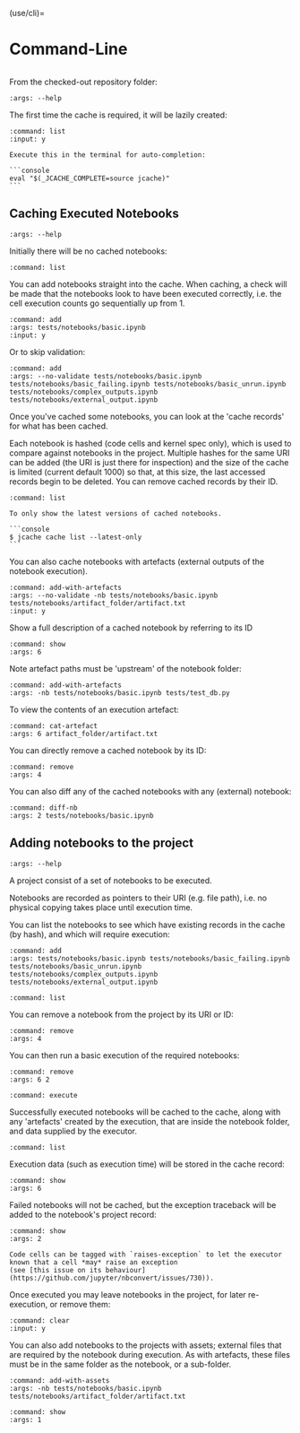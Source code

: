 (use/cli)=

# Command-Line

```{jcache-clear}
```

From the checked-out repository folder:

```{jcache-cli} jupyter_cache.cli.commands.cmd_main:jcache
:args: --help
```

The first time the cache is required, it will be lazily created:

```{jcache-cli} jupyter_cache.cli.commands.cmd_project:cmnd_project
:command: list
:input: y
```

````{tip}
Execute this in the terminal for auto-completion:

```console
eval "$(_JCACHE_COMPLETE=source jcache)"
```
````

## Caching Executed Notebooks

```{jcache-cli} jupyter_cache.cli.commands.cmd_cache:cmnd_cache
:args: --help
```

Initially there will be no cached notebooks:

```{jcache-cli} jupyter_cache.cli.commands.cmd_cache:cmnd_cache
:command: list
```

You can add notebooks straight into the cache.
When caching, a check will be made that the notebooks look to have been executed
correctly, i.e. the cell execution counts go sequentially up from 1.

```{jcache-cli} jupyter_cache.cli.commands.cmd_cache:cmnd_cache
:command: add
:args: tests/notebooks/basic.ipynb
:input: y
```

Or to skip validation:

```{jcache-cli} jupyter_cache.cli.commands.cmd_cache:cmnd_cache
:command: add
:args: --no-validate tests/notebooks/basic.ipynb tests/notebooks/basic_failing.ipynb tests/notebooks/basic_unrun.ipynb tests/notebooks/complex_outputs.ipynb tests/notebooks/external_output.ipynb
```

Once you've cached some notebooks, you can look at the 'cache records'
for what has been cached.

Each notebook is hashed (code cells and kernel spec only),
which is used to compare against notebooks in the project.
Multiple hashes for the same URI can be added
(the URI is just there for inspection) and the size of the cache is limited
(current default 1000) so that, at this size,
the last accessed records begin to be deleted.
You can remove cached records by their ID.

```{jcache-cli} jupyter_cache.cli.commands.cmd_cache:cmnd_cache
:command: list
```

````{tip}
To only show the latest versions of cached notebooks.

```console
$ jcache cache list --latest-only
```
````

You can also cache notebooks with artefacts
(external outputs of the notebook execution).

```{jcache-cli} jupyter_cache.cli.commands.cmd_cache:cmnd_cache
:command: add-with-artefacts
:args: --no-validate -nb tests/notebooks/basic.ipynb tests/notebooks/artifact_folder/artifact.txt
:input: y
```

Show a full description of a cached notebook by referring to its ID

```{jcache-cli} jupyter_cache.cli.commands.cmd_cache:cmnd_cache
:command: show
:args: 6
```

Note artefact paths must be 'upstream' of the notebook folder:

```{jcache-cli} jupyter_cache.cli.commands.cmd_cache:cmnd_cache
:command: add-with-artefacts
:args: -nb tests/notebooks/basic.ipynb tests/test_db.py
```

To view the contents of an execution artefact:

```{jcache-cli} jupyter_cache.cli.commands.cmd_cache:cmnd_cache
:command: cat-artefact
:args: 6 artifact_folder/artifact.txt
```

You can directly remove a cached notebook by its ID:

```{jcache-cli} jupyter_cache.cli.commands.cmd_cache:cmnd_cache
:command: remove
:args: 4
```

You can also diff any of the cached notebooks with any (external) notebook:

```{jcache-cli} jupyter_cache.cli.commands.cmd_cache:cmnd_cache
:command: diff-nb
:args: 2 tests/notebooks/basic.ipynb
```

## Adding notebooks to the project

```{jcache-cli} jupyter_cache.cli.commands.cmd_project:cmnd_project
:args: --help
```

A project consist of a set of notebooks to be executed.

Notebooks are recorded as pointers to their URI (e.g. file path),
i.e. no physical copying takes place until execution time.

You can list the notebooks to see which have existing records in the cache (by hash),
and which will require execution:

```{jcache-cli} jupyter_cache.cli.commands.cmd_project:cmnd_project
:command: add
:args: tests/notebooks/basic.ipynb tests/notebooks/basic_failing.ipynb tests/notebooks/basic_unrun.ipynb tests/notebooks/complex_outputs.ipynb tests/notebooks/external_output.ipynb
```

```{jcache-cli} jupyter_cache.cli.commands.cmd_project:cmnd_project
:command: list
```

You can remove a notebook from the project by its URI or ID:

```{jcache-cli} jupyter_cache.cli.commands.cmd_project:cmnd_project
:command: remove
:args: 4
```

You can then run a basic execution of the required notebooks:

```{jcache-cli} jupyter_cache.cli.commands.cmd_cache:cmnd_cache
:command: remove
:args: 6 2
```

```{jcache-cli} jupyter_cache.cli.commands.cmd_main:jcache
:command: execute
```

Successfully executed notebooks will be cached to the cache,
along with any 'artefacts' created by the execution,
that are inside the notebook folder, and data supplied by the executor.

```{jcache-cli} jupyter_cache.cli.commands.cmd_project:cmnd_project
:command: list
```

Execution data (such as execution time) will be stored in the cache record:

```{jcache-cli} jupyter_cache.cli.commands.cmd_cache:cmnd_cache
:command: show
:args: 6
```

Failed notebooks will not be cached, but the exception traceback will be added to the notebook's project record:

```{jcache-cli} jupyter_cache.cli.commands.cmd_project:cmnd_project
:command: show
:args: 2
```

```{tip}
Code cells can be tagged with `raises-exception` to let the executor known that a cell *may* raise an exception
(see [this issue on its behaviour](https://github.com/jupyter/nbconvert/issues/730)).
```

Once executed you may leave notebooks in the project, for later re-execution, or remove them:

```{jcache-cli} jupyter_cache.cli.commands.cmd_project:cmnd_project
:command: clear
:input: y
```

You can also add notebooks to the projects with assets;
external files that are required by the notebook during execution.
As with artefacts, these files must be in the same folder as the notebook,
or a sub-folder.

```{jcache-cli} jupyter_cache.cli.commands.cmd_project:cmnd_project
:command: add-with-assets
:args: -nb tests/notebooks/basic.ipynb tests/notebooks/artifact_folder/artifact.txt
```

```{jcache-cli} jupyter_cache.cli.commands.cmd_project:cmnd_project
:command: show
:args: 1
```
